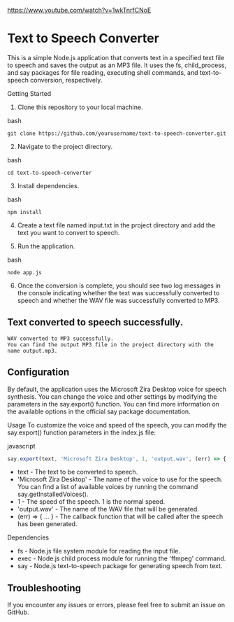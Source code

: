https://www.youtube.com/watch?v=1wkTnrfCNoE

# Text to Speech Converter
This is a simple Node.js application that converts text in a specified text file to speech and saves the output as an MP3 file. It uses the fs, child_process, and say packages for file reading, executing shell commands, and text-to-speech conversion, respectively.

Getting Started
1. Clone this repository to your local machine.

bash
```
git clone https://github.com/yourusername/text-to-speech-converter.git
```
2. Navigate to the project directory.

bash
```
cd text-to-speech-converter
```
3. Install dependencies.

bash
```
npm install
```
4. Create a text file named input.txt in the project directory and add the text you want to convert to speech.

5. Run the application.

bash
```
node app.js
```
6. Once the conversion is complete, you should see two log messages in the console indicating whether the text was successfully converted to speech and whether the WAV file was successfully converted to MP3.

## Text converted to speech successfully.
```
WAV converted to MP3 successfully.
You can find the output MP3 file in the project directory with the name output.mp3.
```

## Configuration
By default, the application uses the Microsoft Zira Desktop voice for speech synthesis. You can change the voice and other settings by modifying the parameters in the say.export() function. You can find more information on the available options in the official say package documentation.


Usage
To customize the voice and speed of the speech, you can modify the say.export() function parameters in the index.js file:

javascript
```js
say.export(text, 'Microsoft Zira Desktop', 1, 'output.wav', (err) => {
```

- text - The text to be converted to speech.
- 'Microsoft Zira Desktop' - The name of the voice to use for the speech. You can find a list of available voices by running the command say.getInstalledVoices().
- 1 - The speed of the speech. 1 is the normal speed.
- 'output.wav' - The name of the WAV file that will be generated.
- (err) => { ... } - The callback function that will be called after the speech has been generated.

Dependencies
- fs - Node.js file system module for reading the input file.
- exec - Node.js child process module for running the 'ffmpeg' command.
- say - Node.js text-to-speech package for generating speech from text.

## Troubleshooting
If you encounter any issues or errors, please feel free to submit an issue on GitHub.
